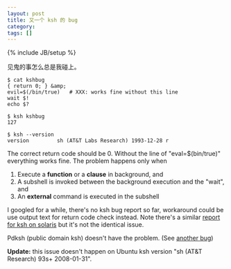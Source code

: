 ```yaml
---
layout: post
title: 又一个 ksh 的 bug
category:
tags: []
---
```

{% include JB/setup %}

见鬼的事怎么总是我碰上。

    $ cat kshbug
    { return 0; } &amp;
    evil=$(/bin/true)   # XXX: works fine without this line
    wait $!
    echo $?

    $ ksh kshbug
    127

    $ ksh --version
    version         sh (AT&T Labs Research) 1993-12-28 r

The correct return code should be 0.  Without the line of "eval=$(bin/true)"
everything works fine.  The problem happens only when

1. Execute a **function** or a **clause** in background, and
2. A subshell is invoked between the background execution and the "wait", and
3. An **external** command is executed in the subshell

I googled for a while, there's no ksh bug report so far, workaround could be
use output text for return code check instead.  Note there's a similar 
[report for ksh on solaris](http://bugs.opensolaris.org/view_bug.do;jsessionid=8fdaa6bf6882fac8e944c8288f?bug_id=4452579) 
but it's not the identical issue.</p>

Pdksh (public domain ksh) doesn't have the problem. (See
[another bug](/blog/2009/03/ksh93-bug.html))

**Update:** this issue doesn't happen on Ubuntu ksh version "sh (AT&amp;T
Research) 93s+ 2008-01-31".
